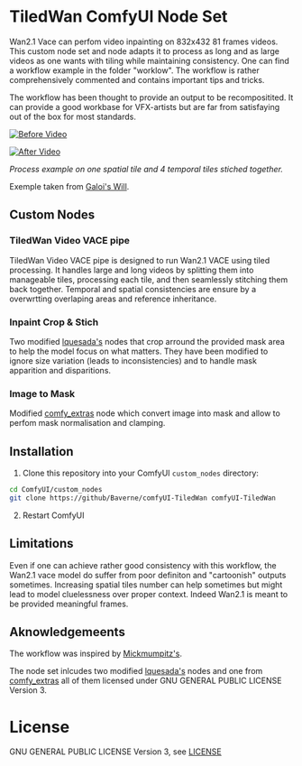# TiledWan ComfyUI Node Set

Wan2.1 Vace can perfom video inpainting on 832x432 81 frames videos. This custom node set and node adapts it to process as long and as large videos as one wants with tiling while maintaining consistency.
One can find a workflow example in the folder "worklow". The workflow is rather comprehensively commented and contains important tips and tricks.

The workflow has been thought to provide an output to be recompositited. It can provide a good workbase for VFX-artists but are far from satisfaying out of the box for most standards.

[![Before Video](https://img.youtube.com/vi/YOUR_BEFORE_VIDEO_ID/maxresdefault.jpg)](https://www.youtube.com/watch?v=tLfbdyswU-I)


[![After Video](https://img.youtube.com/vi/YOUR_AFTER_VIDEO_ID/maxresdefault.jpg)](https://www.youtube.com/watch?v=f03oRehvUxA)


*Process example on one spatial tile and 4 temporal tiles stiched together.*

Exemple taken from [Galoi's Will](https://youtu.be/_DAqWS7MyEw).



## Custom Nodes

### TiledWan Video VACE pipe

TiledWan Video VACE pipe is designed to run Wan2.1 VACE using tiled processing. It handles large and long videos by splitting them into manageable tiles, processing each tile, and then seamlessly stitching them back together.
Temporal and spatial consistencies are ensure by a overwrtting overlaping areas and reference inheritance.

### Inpaint Crop & Stich

Two modified [lquesada's](https://github.com/lquesada/ComfyUI-Inpaint-CropAndStitch) nodes that crop arround the provided mask area to help the model focus on what matters.
They have been modified to ignore size variation (leads to inconsistencies) and to handle mask apparition and disparitions.

### Image to Mask

Modified [comfy_extras](https://github.com/comfyanonymous/ComfyUI) node which convert image into mask and allow to perfom mask normalisation and clamping.

## Installation

1. Clone this repository into your ComfyUI `custom_nodes` directory:
```bash
cd ComfyUI/custom_nodes
git clone https://github/Baverne/comfyUI-TiledWan comfyUI-TiledWan
```

2. Restart ComfyUI

## Limitations

Even if one can achieve rather good consistency with this workflow, the Wan2.1 vace model do suffer from poor definiton and "cartoonish" outputs sometimes.
Increasing spatial tiles number can help sometimes but might lead to model cluelessness over proper context. Indeed Wan2.1 is meant to be provided meaningful frames.


## Aknowledgemeents

The workflow was inspired by [Mickmumpitz's](https://www.patreon.com/posts/shoot-entire-ai-127894905?utm_medium=clipboard_copy&utm_source=copyLink&utm_campaign=postshare_creator&utm_content=join_link).

The node set inlcudes two modified [lquesada's](https://github.com/lquesada/ComfyUI-Inpaint-CropAndStitch) nodes and one from [comfy_extras](https://github.com/comfyanonymous/ComfyUI) all of them licensed under GNU GENERAL PUBLIC LICENSE Version 3. 

# License
GNU GENERAL PUBLIC LICENSE Version 3, see [LICENSE](LICENSE)